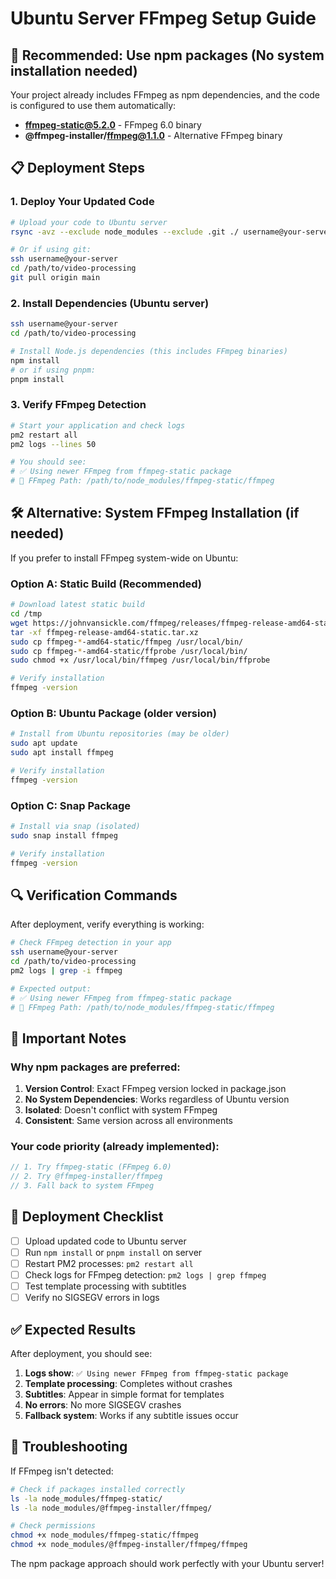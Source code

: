 # Ubuntu Server FFmpeg Setup Guide

## 🎯 **Recommended: Use npm packages (No system installation needed)**

Your project already includes FFmpeg as npm dependencies, and the code is configured to use them automatically:

- **ffmpeg-static@5.2.0** - FFmpeg 6.0 binary 
- **@ffmpeg-installer/ffmpeg@1.1.0** - Alternative FFmpeg binary

## 📋 **Deployment Steps**

### 1. Deploy Your Updated Code
```bash
# Upload your code to Ubuntu server
rsync -avz --exclude node_modules --exclude .git ./ username@your-server:/path/to/video-processing/

# Or if using git:
ssh username@your-server
cd /path/to/video-processing
git pull origin main
```

### 2. Install Dependencies (Ubuntu server)
```bash
ssh username@your-server
cd /path/to/video-processing

# Install Node.js dependencies (this includes FFmpeg binaries)
npm install
# or if using pnpm:
pnpm install
```

### 3. Verify FFmpeg Detection
```bash
# Start your application and check logs
pm2 restart all
pm2 logs --lines 50

# You should see:
# ✅ Using newer FFmpeg from ffmpeg-static package
# 🎥 FFmpeg Path: /path/to/node_modules/ffmpeg-static/ffmpeg
```

## 🛠️ **Alternative: System FFmpeg Installation (if needed)**

If you prefer to install FFmpeg system-wide on Ubuntu:

### Option A: Static Build (Recommended)
```bash
# Download latest static build
cd /tmp
wget https://johnvansickle.com/ffmpeg/releases/ffmpeg-release-amd64-static.tar.xz
tar -xf ffmpeg-release-amd64-static.tar.xz
sudo cp ffmpeg-*-amd64-static/ffmpeg /usr/local/bin/
sudo cp ffmpeg-*-amd64-static/ffprobe /usr/local/bin/
sudo chmod +x /usr/local/bin/ffmpeg /usr/local/bin/ffprobe

# Verify installation
ffmpeg -version
```

### Option B: Ubuntu Package (older version)
```bash
# Install from Ubuntu repositories (may be older)
sudo apt update
sudo apt install ffmpeg

# Verify installation
ffmpeg -version
```

### Option C: Snap Package
```bash
# Install via snap (isolated)
sudo snap install ffmpeg

# Verify installation
ffmpeg -version
```

## 🔍 **Verification Commands**

After deployment, verify everything is working:

```bash
# Check FFmpeg detection in your app
ssh username@your-server
cd /path/to/video-processing
pm2 logs | grep -i ffmpeg

# Expected output:
# ✅ Using newer FFmpeg from ffmpeg-static package
# 🎥 FFmpeg Path: /path/to/node_modules/ffmpeg-static/ffmpeg
```

## 🚨 **Important Notes**

### Why npm packages are preferred:
1. **Version Control**: Exact FFmpeg version locked in package.json
2. **No System Dependencies**: Works regardless of Ubuntu version
3. **Isolated**: Doesn't conflict with system FFmpeg
4. **Consistent**: Same version across all environments

### Your code priority (already implemented):
```typescript
// 1. Try ffmpeg-static (FFmpeg 6.0)
// 2. Try @ffmpeg-installer/ffmpeg 
// 3. Fall back to system FFmpeg
```

## 📝 **Deployment Checklist**

- [ ] Upload updated code to Ubuntu server
- [ ] Run `npm install` or `pnpm install` on server
- [ ] Restart PM2 processes: `pm2 restart all`
- [ ] Check logs for FFmpeg detection: `pm2 logs | grep ffmpeg`
- [ ] Test template processing with subtitles
- [ ] Verify no SIGSEGV errors in logs

## ✅ **Expected Results**

After deployment, you should see:

1. **Logs show**: `✅ Using newer FFmpeg from ffmpeg-static package`
2. **Template processing**: Completes without crashes
3. **Subtitles**: Appear in simple format for templates
4. **No errors**: No more SIGSEGV crashes
5. **Fallback system**: Works if any subtitle issues occur

## 🔧 **Troubleshooting**

If FFmpeg isn't detected:
```bash
# Check if packages installed correctly
ls -la node_modules/ffmpeg-static/
ls -la node_modules/@ffmpeg-installer/ffmpeg/

# Check permissions
chmod +x node_modules/ffmpeg-static/ffmpeg
chmod +x node_modules/@ffmpeg-installer/ffmpeg/ffmpeg
```

The npm package approach should work perfectly with your Ubuntu server!